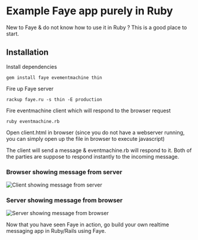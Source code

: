 # Example Faye app purely in Ruby 
New to Faye & do not know how to use it in Ruby ? This is a good place to start.

## Installation 

Install dependencies 
 
    
	gem install faye evementmachine thin


Fire up Faye server 

    
	rackup faye.ru -s thin -E production


Fire eventmachine client which will respond to the browser request

    
	ruby eventmachine.rb


Open client.html in browser (since you do not have a webserver running, you can simply open up the file in browser to execute javascript)

The client will send a message & eventmachine.rb will respond to it. Both of the parties are suppose to respond instantly to the incoming message.

### Browser showing message from server
![Client showing message from server](https://dl.dropboxusercontent.com/u/76443013/Faye-browser.png)

### Server showing message from browser
![Server showing message from browser](https://dl.dropboxusercontent.com/u/76443013/Faye-eventmachine.png)


Now that you have seen Faye in action, go build your own realtime messaging app in Ruby/Rails using Faye. 
